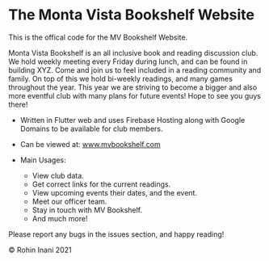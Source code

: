 # The Monta Vista Bookshelf Website

This is the offical code for the MV Bookshelf Website. 

Monta Vista Bookshelf is an all inclusive book and reading discussion club. We hold weekly meeting every Friday during lunch, and can be found in building XYZ. Come and join us to feel included in a reading community and family. On top of this we hold bi-weekly readings, and many games throughout the year. This year we are striving to become a bigger and also more eventful club with many plans for future events! Hope to see you guys there!

* Written in Flutter web and uses Firebase Hosting along with Google Domains to be available for club members.

* Can be viewed at: www.mvbookshelf.com

* Main Usages:
  - View club data.
  - Get correct links for the current readings. 
  - View upcoming events their dates, and the event.
  - Meet our officer team.
  - Stay in touch with MV Bookshelf.
  - And much more!

Please report any bugs in the issues section, and happy reading!

© Rohin Inani 2021
